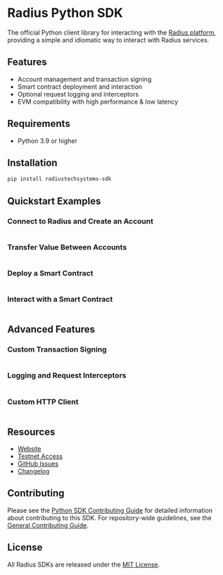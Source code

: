 # Radius Python SDK

The official Python client library for interacting with the [Radius platform](https://radiustech.xyz/), providing a
simple and idiomatic way to interact with Radius services.

## Features

- Account management and transaction signing
- Smart contract deployment and interaction
- Optional request logging and interceptors
- EVM compatibility with high performance & low latency

## Requirements

- Python 3.9 or higher

## Installation

```bash
pip install radiustechsystems-sdk
```

## Quickstart Examples

### Connect to Radius and Create an Account

```python
```

### Transfer Value Between Accounts

```python
```

### Deploy a Smart Contract

```python
```

### Interact with a Smart Contract

```python
```

## Advanced Features

### Custom Transaction Signing

```python
```

### Logging and Request Interceptors

```python
```

### Custom HTTP Client

```python
```

## Resources

- [Website](https://radiustech.xyz/)
- [Testnet Access](https://docs.radiustech.xyz/radius-testnet-access)
- [GitHub Issues](https://github.com/radiustechsystems/sdks/issues)
- [Changelog](CHANGELOG.md)

## Contributing

Please see the [Python SDK Contributing Guide](CONTRIBUTING.md) for detailed information about contributing to this SDK.
For repository-wide guidelines, see the [General Contributing Guide](../CONTRIBUTING.md).

## License

All Radius SDKs are released under the [MIT License](../LICENSE).
